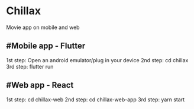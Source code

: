 # Chillax
Movie app on mobile and web

#Mobile app - Flutter
------------------------------
1st step: Open an android emulator/plug in your device
2nd step: cd chillax
3rd step: flutter run



#Web app - React
----------------------------------
1st step: cd chillax-web
2nd step: cd chillax-web-app
3rd step: yarn start

